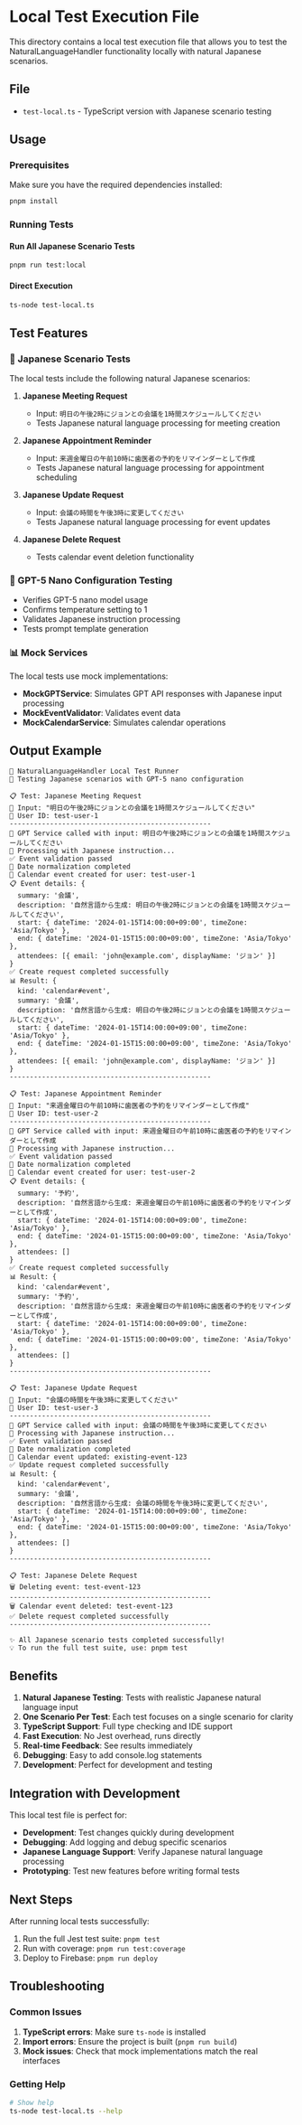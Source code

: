 # Local Test Execution File

This directory contains a local test execution file that allows you to test the NaturalLanguageHandler functionality locally with natural Japanese scenarios.

## File

- `test-local.ts` - TypeScript version with Japanese scenario testing

## Usage

### Prerequisites

Make sure you have the required dependencies installed:

```bash
pnpm install
```

### Running Tests

#### Run All Japanese Scenario Tests

```bash
pnpm run test:local
```

#### Direct Execution

```bash
ts-node test-local.ts
```

## Test Features

### 🧪 Japanese Scenario Tests

The local tests include the following natural Japanese scenarios:

1. **Japanese Meeting Request**
   - Input: `明日の午後2時にジョンとの会議を1時間スケジュールしてください`
   - Tests Japanese natural language processing for meeting creation

2. **Japanese Appointment Reminder**
   - Input: `来週金曜日の午前10時に歯医者の予約をリマインダーとして作成`
   - Tests Japanese natural language processing for appointment scheduling

3. **Japanese Update Request**
   - Input: `会議の時間を午後3時に変更してください`
   - Tests Japanese natural language processing for event updates

4. **Japanese Delete Request**
   - Tests calendar event deletion functionality

### 🔧 GPT-5 Nano Configuration Testing

- Verifies GPT-5 nano model usage
- Confirms temperature setting to 1
- Validates Japanese instruction processing
- Tests prompt template generation

### 📊 Mock Services

The local tests use mock implementations:

- **MockGPTService**: Simulates GPT API responses with Japanese input processing
- **MockEventValidator**: Validates event data
- **MockCalendarService**: Simulates calendar operations

## Output Example

```
🧪 NaturalLanguageHandler Local Test Runner
📅 Testing Japanese scenarios with GPT-5 nano configuration

📋 Test: Japanese Meeting Request
📝 Input: "明日の午後2時にジョンとの会議を1時間スケジュールしてください"
👤 User ID: test-user-1
--------------------------------------------------
🤖 GPT Service called with input: 明日の午後2時にジョンとの会議を1時間スケジュールしてください
📝 Processing with Japanese instruction...
✅ Event validation passed
📅 Date normalization completed
📅 Calendar event created for user: test-user-1
📋 Event details: {
  summary: '会議',
  description: '自然言語から生成: 明日の午後2時にジョンとの会議を1時間スケジュールしてください',
  start: { dateTime: '2024-01-15T14:00:00+09:00', timeZone: 'Asia/Tokyo' },
  end: { dateTime: '2024-01-15T15:00:00+09:00', timeZone: 'Asia/Tokyo' },
  attendees: [{ email: 'john@example.com', displayName: 'ジョン' }]
}
✅ Create request completed successfully
📊 Result: {
  kind: 'calendar#event',
  summary: '会議',
  description: '自然言語から生成: 明日の午後2時にジョンとの会議を1時間スケジュールしてください',
  start: { dateTime: '2024-01-15T14:00:00+09:00', timeZone: 'Asia/Tokyo' },
  end: { dateTime: '2024-01-15T15:00:00+09:00', timeZone: 'Asia/Tokyo' },
  attendees: [{ email: 'john@example.com', displayName: 'ジョン' }]
}
--------------------------------------------------

📋 Test: Japanese Appointment Reminder
📝 Input: "来週金曜日の午前10時に歯医者の予約をリマインダーとして作成"
👤 User ID: test-user-2
--------------------------------------------------
🤖 GPT Service called with input: 来週金曜日の午前10時に歯医者の予約をリマインダーとして作成
📝 Processing with Japanese instruction...
✅ Event validation passed
📅 Date normalization completed
📅 Calendar event created for user: test-user-2
📋 Event details: {
  summary: '予約',
  description: '自然言語から生成: 来週金曜日の午前10時に歯医者の予約をリマインダーとして作成',
  start: { dateTime: '2024-01-15T14:00:00+09:00', timeZone: 'Asia/Tokyo' },
  end: { dateTime: '2024-01-15T15:00:00+09:00', timeZone: 'Asia/Tokyo' },
  attendees: []
}
✅ Create request completed successfully
📊 Result: {
  kind: 'calendar#event',
  summary: '予約',
  description: '自然言語から生成: 来週金曜日の午前10時に歯医者の予約をリマインダーとして作成',
  start: { dateTime: '2024-01-15T14:00:00+09:00', timeZone: 'Asia/Tokyo' },
  end: { dateTime: '2024-01-15T15:00:00+09:00', timeZone: 'Asia/Tokyo' },
  attendees: []
}
--------------------------------------------------

📋 Test: Japanese Update Request
📝 Input: "会議の時間を午後3時に変更してください"
👤 User ID: test-user-3
--------------------------------------------------
🤖 GPT Service called with input: 会議の時間を午後3時に変更してください
📝 Processing with Japanese instruction...
✅ Event validation passed
📅 Date normalization completed
📝 Calendar event updated: existing-event-123
✅ Update request completed successfully
📊 Result: {
  kind: 'calendar#event',
  summary: '会議',
  description: '自然言語から生成: 会議の時間を午後3時に変更してください',
  start: { dateTime: '2024-01-15T14:00:00+09:00', timeZone: 'Asia/Tokyo' },
  end: { dateTime: '2024-01-15T15:00:00+09:00', timeZone: 'Asia/Tokyo' },
  attendees: []
}
--------------------------------------------------

📋 Test: Japanese Delete Request
🗑️ Deleting event: test-event-123
--------------------------------------------------
🗑️ Calendar event deleted: test-event-123
✅ Delete request completed successfully
--------------------------------------------------

✨ All Japanese scenario tests completed successfully!
💡 To run the full test suite, use: pnpm test
```

## Benefits

1. **Natural Japanese Testing**: Tests with realistic Japanese natural language input
2. **One Scenario Per Test**: Each test focuses on a single scenario for clarity
3. **TypeScript Support**: Full type checking and IDE support
4. **Fast Execution**: No Jest overhead, runs directly
5. **Real-time Feedback**: See results immediately
6. **Debugging**: Easy to add console.log statements
7. **Development**: Perfect for development and testing

## Integration with Development

This local test file is perfect for:

- **Development**: Test changes quickly during development
- **Debugging**: Add logging and debug specific scenarios
- **Japanese Language Support**: Verify Japanese natural language processing
- **Prototyping**: Test new features before writing formal tests

## Next Steps

After running local tests successfully:

1. Run the full Jest test suite: `pnpm test`
2. Run with coverage: `pnpm run test:coverage`
3. Deploy to Firebase: `pnpm run deploy`

## Troubleshooting

### Common Issues

1. **TypeScript errors**: Make sure `ts-node` is installed
2. **Import errors**: Ensure the project is built (`pnpm run build`)
3. **Mock issues**: Check that mock implementations match the real interfaces

### Getting Help

```bash
# Show help
ts-node test-local.ts --help
```